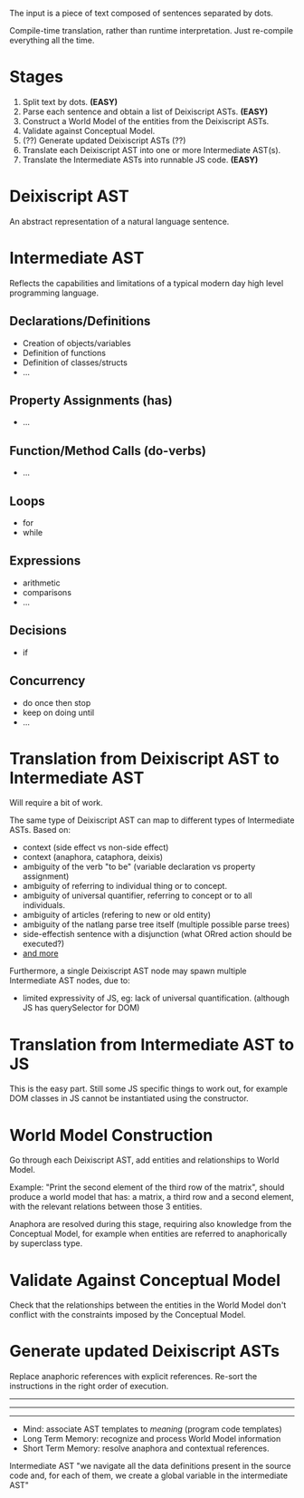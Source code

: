 The input is a piece of text composed of sentences separated by dots.

Compile-time translation, rather than runtime interpretation. Just re-compile everything all the time.

# Stages
1. Split text by dots. **(EASY)**
2. Parse each sentence and obtain a list of Deixiscript ASTs. **(EASY)**
3. Construct a World Model of the entities from the Deixiscript ASTs.
4. Validate against Conceptual Model.
4. (??) Generate updated Deixiscript ASTs (??)
5. Translate each Deixiscript AST into one or more Intermediate AST(s).
6. Translate the Intermediate ASTs into runnable JS code. **(EASY)**

# Deixiscript AST

An abstract representation of a natural language sentence.

# Intermediate AST

Reflects the capabilities and limitations of a typical modern day high level programming language.

## Declarations/Definitions
* Creation of objects/variables
* Definition of functions
* Definition of classes/structs
* ...
## Property Assignments (has)
* ...
## Function/Method Calls (do-verbs)
* ...
## Loops
* for
* while
## Expressions
* arithmetic
* comparisons
* ...
## Decisions
* if
## Concurrency
* do once then stop
* keep on doing until
* ...


# Translation from Deixiscript AST to Intermediate AST

Will require a bit of work.

The same type of Deixiscript AST can map to different types of Intermediate ASTs. Based on:

* context (side effect vs non-side effect)
* context (anaphora, cataphora, deixis)
* ambiguity of the verb "to be" (variable declaration vs property assignment)
* ambiguity of referring to individual thing or to concept.
* ambiguity of universal quantifier, referring to concept or to all individuals.
* ambiguity of articles (refering to new or old entity)
* ambiguity of the natlang parse tree itself (multiple possible parse trees)
* side-effectish sentence with a disjunction (what ORred action should be executed?)
* [and more](./ambiguities.md)

Furthermore, a single Deixiscript AST node may spawn multiple Intermediate AST nodes, due to:

* limited expressivity of JS, eg: lack of universal quantification. (although JS has querySelector for DOM)

# Translation from Intermediate AST to JS

This is the easy part. Still some JS specific things to work out, for example DOM classes in JS cannot be instantiated using the constructor.


# World Model Construction

Go through each Deixiscript AST, add entities and relationships to World Model.

Example: "Print the second element of the third row of the matrix", should produce a world model that has: a matrix, a third row and a second element, with the relevant relations between those 3 entities.

Anaphora are resolved during this stage, requiring also knowledge from the Conceptual Model, for example when entities are referred to anaphorically by superclass type.

# Validate Against Conceptual Model

Check that the relationships between the entities in the World Model don't conflict with the constraints imposed by the Conceptual Model.

# Generate updated Deixiscript ASTs

Replace anaphoric references with explicit references. Re-sort the instructions in the right order of execution.

-----------------------
-----------------------
-----------------------

* Mind: associate AST templates to *meaning* (program code templates)
* Long Term Memory: recognize and process World Model information
* Short Term Memory: resolve anaphora and contextual references.

Intermediate AST "we navigate all the data definitions present in the source code and, for each of them, we create a global variable in the intermediate AST"

